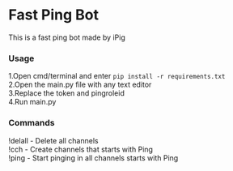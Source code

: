 # Fast Ping Bot
This is a fast ping bot made by iPig
### Usage
1.Open cmd/terminal and enter `pip install -r requirements.txt`  
2.Open the main.py file with any text editor  
3.Replace the token and pingroleid  
4.Run main.py
### Commands
!delall - Delete all channels  
!cch <amount> - Create channels that starts with Ping  
!ping - Start pinging in all channels starts with Ping  
